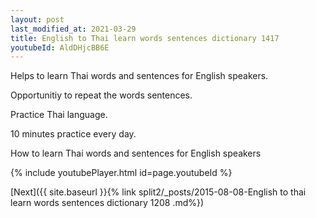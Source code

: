 ```yaml
---
layout: post
last_modified_at: 2021-03-29
title: English to Thai learn words sentences dictionary 1417 
youtubeId: AldDHjcBB6E
---
```

 
 
Helps to learn Thai words and sentences for English speakers.

Opportunitiy to repeat the words sentences. 

Practice Thai language. 
 
10 minutes practice every day. 
 
How to learn Thai words and sentences for English speakers 
 
{% include youtubePlayer.html id=page.youtubeId %}
 
 
[Next]({{ site.baseurl }}{% link  split2/_posts/2015-08-08-English to thai learn words sentences dictionary 1208 .md%})
 
